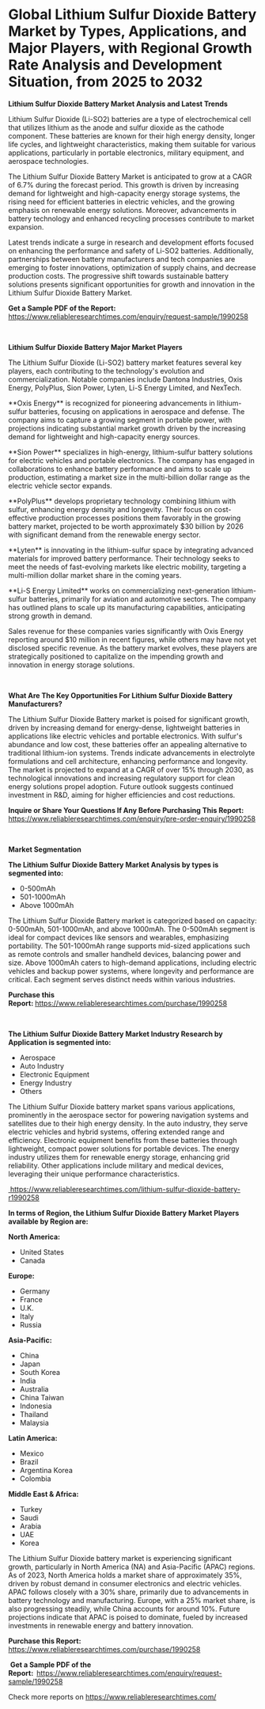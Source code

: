 <p><h1>Global Lithium Sulfur Dioxide Battery Market by Types, Applications, and Major Players, with Regional Growth Rate Analysis and Development Situation, from 2025 to 2032</h1></p><p><strong>Lithium Sulfur Dioxide Battery Market Analysis and Latest Trends</strong></p>
<p><p>Lithium Sulfur Dioxide (Li-SO2) batteries are a type of electrochemical cell that utilizes lithium as the anode and sulfur dioxide as the cathode component. These batteries are known for their high energy density, longer life cycles, and lightweight characteristics, making them suitable for various applications, particularly in portable electronics, military equipment, and aerospace technologies.</p><p>The Lithium Sulfur Dioxide Battery Market is anticipated to grow at a CAGR of 6.7% during the forecast period. This growth is driven by increasing demand for lightweight and high-capacity energy storage systems, the rising need for efficient batteries in electric vehicles, and the growing emphasis on renewable energy solutions. Moreover, advancements in battery technology and enhanced recycling processes contribute to market expansion. </p><p>Latest trends indicate a surge in research and development efforts focused on enhancing the performance and safety of Li-SO2 batteries. Additionally, partnerships between battery manufacturers and tech companies are emerging to foster innovations, optimization of supply chains, and decrease production costs. The progressive shift towards sustainable battery solutions presents significant opportunities for growth and innovation in the Lithium Sulfur Dioxide Battery Market.</p></p>
<p><strong>Get a Sample PDF of the Report:&nbsp;</strong> <a href="https://www.reliableresearchtimes.com/enquiry/request-sample/1990258?utm_campaign=2627&utm_medium=2&utm_source=Github&utm_content=ia&utm_term=07042025&utm_id=lithium-sulfur-dioxide-battery">https://www.reliableresearchtimes.com/enquiry/request-sample/1990258</a></p>
<p>&nbsp;</p>
<p><strong>Lithium Sulfur Dioxide Battery Major Market Players</strong></p>
<p><p>The Lithium Sulfur Dioxide (Li-SO2) battery market features several key players, each contributing to the technology's evolution and commercialization. Notable companies include Dantona Industries, Oxis Energy, PolyPlus, Sion Power, Lyten, Li-S Energy Limited, and NexTech.</p><p>**Oxis Energy** is recognized for pioneering advancements in lithium-sulfur batteries, focusing on applications in aerospace and defense. The company aims to capture a growing segment in portable power, with projections indicating substantial market growth driven by the increasing demand for lightweight and high-capacity energy sources.</p><p>**Sion Power** specializes in high-energy, lithium-sulfur battery solutions for electric vehicles and portable electronics. The company has engaged in collaborations to enhance battery performance and aims to scale up production, estimating a market size in the multi-billion dollar range as the electric vehicle sector expands.</p><p>**PolyPlus** develops proprietary technology combining lithium with sulfur, enhancing energy density and longevity. Their focus on cost-effective production processes positions them favorably in the growing battery market, projected to be worth approximately $30 billion by 2026 with significant demand from the renewable energy sector.</p><p>**Lyten** is innovating in the lithium-sulfur space by integrating advanced materials for improved battery performance. Their technology seeks to meet the needs of fast-evolving markets like electric mobility, targeting a multi-million dollar market share in the coming years.</p><p>**Li-S Energy Limited** works on commercializing next-generation lithium-sulfur batteries, primarily for aviation and automotive sectors. The company has outlined plans to scale up its manufacturing capabilities, anticipating strong growth in demand.</p><p>Sales revenue for these companies varies significantly with Oxis Energy reporting around $10 million in recent figures, while others may have not yet disclosed specific revenue. As the battery market evolves, these players are strategically positioned to capitalize on the impending growth and innovation in energy storage solutions.</p></p>
<p>&nbsp;</p>
<p><strong>What Are The Key Opportunities For Lithium Sulfur Dioxide Battery Manufacturers?</strong></p>
<p><p>The Lithium Sulfur Dioxide Battery market is poised for significant growth, driven by increasing demand for energy-dense, lightweight batteries in applications like electric vehicles and portable electronics. With sulfur's abundance and low cost, these batteries offer an appealing alternative to traditional lithium-ion systems. Trends indicate advancements in electrolyte formulations and cell architecture, enhancing performance and longevity. The market is projected to expand at a CAGR of over 15% through 2030, as technological innovations and increasing regulatory support for clean energy solutions propel adoption. Future outlook suggests continued investment in R&D, aiming for higher efficiencies and cost reductions.</p></p>
<p><strong>Inquire or Share Your Questions If Any Before Purchasing This Report:</strong> <a href="https://www.reliableresearchtimes.com/enquiry/pre-order-enquiry/1990258?utm_campaign=2627&utm_medium=2&utm_source=Github&utm_content=ia&utm_term=07042025&utm_id=lithium-sulfur-dioxide-battery">https://www.reliableresearchtimes.com/enquiry/pre-order-enquiry/1990258</a></p>
<p>&nbsp;</p>
<p><strong>Market Segmentation</strong></p>
<p><strong>The Lithium Sulfur Dioxide Battery Market Analysis by types is segmented into:</strong></p>
<p><ul><li>0-500mAh</li><li>501-1000mAh</li><li>Above 1000mAh</li></ul></p>
<p><p>The Lithium Sulfur Dioxide Battery market is categorized based on capacity: 0-500mAh, 501-1000mAh, and above 1000mAh. The 0-500mAh segment is ideal for compact devices like sensors and wearables, emphasizing portability. The 501-1000mAh range supports mid-sized applications such as remote controls and smaller handheld devices, balancing power and size. Above 1000mAh caters to high-demand applications, including electric vehicles and backup power systems, where longevity and performance are critical. Each segment serves distinct needs within various industries.</p></p>
<p><strong>Purchase this Report:&nbsp;</strong><a href="https://www.reliableresearchtimes.com/purchase/1990258?utm_campaign=2627&utm_medium=2&utm_source=Github&utm_content=ia&utm_term=07042025&utm_id=lithium-sulfur-dioxide-battery">https://www.reliableresearchtimes.com/purchase/1990258</a></p>
<p>&nbsp;</p>
<p><strong>The Lithium Sulfur Dioxide Battery Market Industry Research by Application is segmented into:</strong></p>
<p><ul><li>Aerospace</li><li>Auto Industry</li><li>Electronic Equipment</li><li>Energy Industry</li><li>Others</li></ul></p>
<p><p>The Lithium Sulfur Dioxide battery market spans various applications, prominently in the aerospace sector for powering navigation systems and satellites due to their high energy density. In the auto industry, they serve electric vehicles and hybrid systems, offering extended range and efficiency. Electronic equipment benefits from these batteries through lightweight, compact power solutions for portable devices. The energy industry utilizes them for renewable energy storage, enhancing grid reliability. Other applications include military and medical devices, leveraging their unique performance characteristics.</p></p>
<p><a href="https://www.reliableresearchtimes.com/lithium-sulfur-dioxide-battery-r1990258?utm_campaign=2627&utm_medium=2&utm_source=Github&utm_content=ia&utm_term=07042025&utm_id=lithium-sulfur-dioxide-battery">&nbsp;https://www.reliableresearchtimes.com/lithium-sulfur-dioxide-battery-r1990258</a></p>
<p><strong>In terms of Region, the Lithium Sulfur Dioxide Battery Market Players available by Region are:</strong></p>
<p>
    <p> <strong> North America: </strong>
        <ul>
            <li>United States</li>
            <li>Canada</li>
        </ul>
        </p> 
    <p> <strong> Europe: </strong>
        <ul>
            <li>Germany</li>
            <li>France</li>
            <li>U.K.</li>
            <li>Italy</li>
            <li>Russia</li>
        </ul>
        </p> 
    <p> <strong> Asia-Pacific: </strong>
        <ul>
            <li>China</li>
            <li>Japan</li>
            <li>South Korea</li>
            <li>India</li>
            <li>Australia</li>
            <li>China Taiwan</li>
            <li>Indonesia</li>
            <li>Thailand</li>
            <li>Malaysia</li>
        </ul>
        </p> 
    <p> <strong> Latin America: </strong>
        <ul>
            <li>Mexico</li>
            <li>Brazil</li>
            <li>Argentina Korea</li>
            <li>Colombia</li>
        </ul>
        </p> 
    <p> <strong> Middle East & Africa: </strong>
        <ul>
            <li>Turkey</li>
            <li>Saudi</li>
            <li>Arabia</li>
            <li>UAE</li>
            <li>Korea</li>
        </ul>
    </p>
    </p>
<p><p>The Lithium Sulfur Dioxide battery market is experiencing significant growth, particularly in North America (NA) and Asia-Pacific (APAC) regions. As of 2023, North America holds a market share of approximately 35%, driven by robust demand in consumer electronics and electric vehicles. APAC follows closely with a 30% share, primarily due to advancements in battery technology and manufacturing. Europe, with a 25% market share, is also progressing steadily, while China accounts for around 10%. Future projections indicate that APAC is poised to dominate, fueled by increased investments in renewable energy and battery innovation.</p></p>
<p><strong>Purchase this Report: </strong><a href="https://www.reliableresearchtimes.com/purchase/1990258?utm_campaign=2627&utm_medium=2&utm_source=Github&utm_content=ia&utm_term=07042025&utm_id=lithium-sulfur-dioxide-battery">https://www.reliableresearchtimes.com/purchase/1990258</a></p>
<p>&nbsp;<strong>Get a Sample PDF of the Report:&nbsp;&nbsp;</strong><a href="https://www.reliableresearchtimes.com/enquiry/request-sample/1990258?utm_campaign=2627&utm_medium=2&utm_source=Github&utm_content=ia&utm_term=07042025&utm_id=lithium-sulfur-dioxide-battery">https://www.reliableresearchtimes.com/enquiry/request-sample/1990258</a></p>
<p><strong></strong></p>
<p>Check more reports on <a href="https://www.reliableresearchtimes.com/?utm_campaign=2627&utm_medium=2&utm_source=Github&utm_content=ia&utm_term=07042025&utm_id=lithium-sulfur-dioxide-battery">https://www.reliableresearchtimes.com/</a></p>